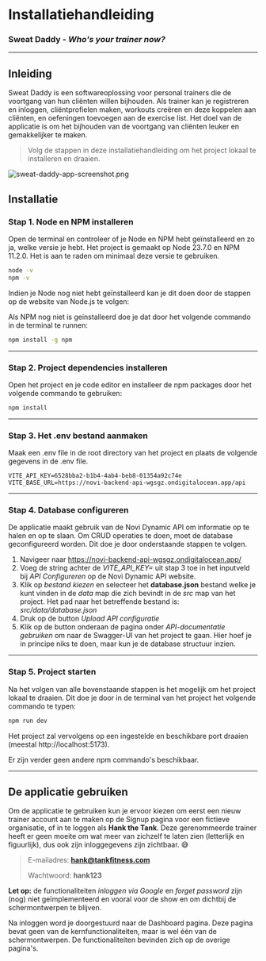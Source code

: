 # Installatiehandleiding

### Sweat Daddy - *Who's your trainer now?*

------

## Inleiding

Sweat Daddy is een softwareoplossing voor personal trainers die de voortgang van hun cliënten willen bijhouden. Als trainer kan je registreren en inloggen, cliëntprofielen maken, workouts creëren en deze koppelen aan cliënten, en oefeningen toevoegen aan de exercise list. Het doel van de applicatie is om het bijhouden van de voortgang van cliënten leuker en gemakkelijker te maken.

>Volg de stappen in deze installatiehandleiding om het project lokaal te installeren en draaien.

![sweat-daddy-app-screenshot.png](src/assets/sweat-daddy-app-screenshot.png)

## Installatie

### Stap 1. Node en NPM installeren

Open de terminal en controleer of je Node en NPM hebt geïnstalleerd en zo ja, welke versie je hebt. Het project is gemaakt op Node 23.7.0 en NPM 11.2.0. Het is aan te raden om minimaal deze versie te gebruiken.

```bash
node -v
npm -v
```

Indien je Node nog niet hebt geïnstalleerd kan je dit doen door de stappen op de website van Node.js te volgen:

[Node.js website]: https://nodejs.org/en/download

Als NPM nog niet is geinstalleerd doe je dat door het volgende commando in de terminal te runnen:

```bash
npm install -g npm
```

------

### Stap 2. Project dependencies installeren

Open het project en je code editor en installeer de npm packages door het volgende commando te gebruiken:

```bash
npm install
```

------

### Stap 3. Het .env bestand aanmaken

Maak een .env file in de root directory van het project en plaats de volgende gegevens in de .env file.

```env
VITE_API_KEY=6528bba2-b1b4-4ab4-beb8-01354a92c74e
VITE_BASE_URL=https://novi-backend-api-wgsgz.ondigitalocean.app/api
```

------

### Stap 4. Database configureren

De applicatie maakt gebruik van de Novi Dynamic API om informatie op te halen en op te slaan. Om CRUD operaties te doen, moet de database geconfigureerd worden. Dit doe je door onderstaande stappen te volgen.

1. Navigeer naar https://novi-backend-api-wgsgz.ondigitalocean.app/
2. Voeg de string achter de *VITE_API_KEY=* uit stap 3 toe in het inputveld bij *API Configureren* op de Novi Dynamic API website.
3. Klik op *bestand kiezen* en selecteer het **database.json** bestand welke je kunt vinden in de *data* map die zich bevindt in de *src* map van het project. Het pad naar het betreffende bestand is: *src/data/database.json*
4. Druk op de button *Upload API configuratie*
5. Klik op de button onderaan de pagina onder *API-documentatie gebruiken* om naar de Swagger-UI van het project te gaan. Hier hoef je in principe niks te doen, maar kun je de database structuur inzien.

------

### Stap 5. Project starten

Na het volgen van alle bovenstaande stappen is het mogelijk om het project lokaal te draaien. Dit doe je door in de terminal van het project het volgende commando te typen:

```bash
npm run dev
```

Het project zal vervolgens op een ingestelde en beschikbare port draaien (meestal http://localhost:5173).

Er zijn verder geen andere npm commando's beschikbaar.

------

## De applicatie gebruiken

Om de applicatie te gebruiken kun je ervoor kiezen om eerst een nieuw trainer account aan te maken op de Signup pagina voor een fictieve organisatie, of in te loggen als **Hank the Tank**. Deze gerenommeerde trainer heeft er geen moeite om wat meer van zichzelf te laten zien (letterlijk en figuurlijk), dus ook zijn inloggegevens zijn zichtbaar. 😅

>E-mailadres: **hank@tankfitness.com**
> 
> Wachtwoord: **hank123**

**Let op:** de functionaliteiten *inloggen via Google* en *forget password* zijn (nog) niet geïmplementeerd en vooral voor de show en om dichtbij de schermontwerpen te blijven.

Na inloggen word je doorgestuurd naar de Dashboard pagina. Deze pagina bevat geen van de kernfunctionaliteiten, maar is wel één van de schermontwerpen. De functionaliteiten bevinden zich op de overige pagina's. 